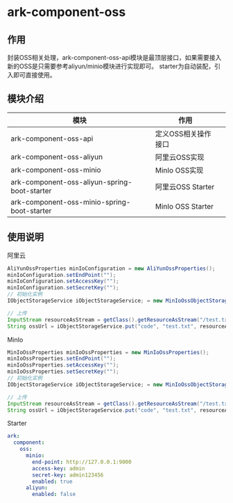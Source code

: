 # ark-component-oss

## 作用
封装OSS相关处理，ark-component-oss-api模块是最顶层接口，如果需要接入新的OSS是只需要参考aliyun/minio模块进行实现即可。
starter为自动装配，引入即可直接使用。

## 模块介绍

| 模块  | 作用                |     |
|-----|-------------------|-----|
|ark-component-oss-api     | 定义OSS相关操作接口       |     |
|ark-component-oss-aliyun     | 阿里云OSS实现          |     |
|ark-component-oss-minio     | MinIo OSS实现       |     |
|ark-component-oss-aliyun-spring-boot-starter     | 阿里云OSS Starter    |     |
|ark-component-oss-minio-spring-boot-starter     | MinIo OSS Starter |     |

## 使用说明

阿里云
```java
AliYunOssProperties minIoConfiguration = new AliYunOssProperties();
minIoConfiguration.setEndPoint("");
minIoConfiguration.setAccessKey("");
minIoConfiguration.setSecretKey("");
// 初始化实例
IObjectStorageService iObjectStorageService; = new MinIoOssObjectStorageService(minIoOssProperties);

// 上传
InputStream resourceAsStream = getClass().getResourceAsStream("/test.txt");
String ossUrl = iObjectStorageService.put("code", "test.txt", resourceAsStream);

```

MinIo
```java
MinIoOssProperties minIoOssProperties = new MinIoOssProperties();
minIoOssProperties.setEndPoint("");
minIoOssProperties.setAccessKey("");
minIoOssProperties.setSecretKey("");
// 初始化实例
IObjectStorageService iObjectStorageService; = new MinIoOssObjectStorageService(minIoOssProperties);

// 上传
InputStream resourceAsStream = getClass().getResourceAsStream("/test.txt");
String ossUrl = iObjectStorageService.put("code", "test.txt", resourceAsStream);

```
Starter
```yaml
ark:
  component:
    oss:
      minio:
        end-point: http://127.0.0.1:9000
        access-key: admin
        secret-key: admin123456
        enabled: true
      aliyun:
        enabled: false
```





